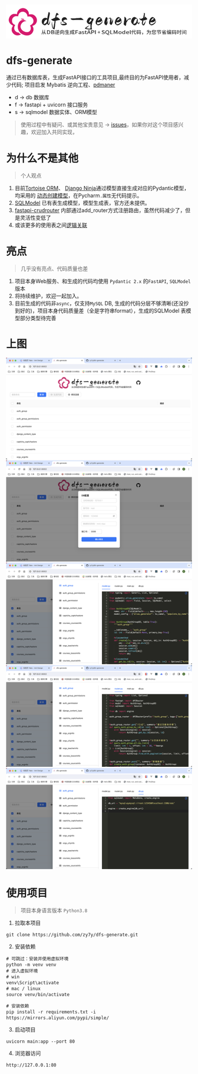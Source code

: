 ![dfs-generate](image/logo.png)
# dfs-generate
通过已有数据库表，生成FastAPI接口的工具项目,最终目的为FastAPI使用者，减少代码; 项目启发 Mybatis 逆向工程、[pdmaner](https://gitee.com/robergroup/pdmaner)

- d -> db 数据库
- f -> fastapi + uvicorn 接口服务
- s -> sqlmodel 数据实体、ORM模型

> 使用过程中有疑问、或其他宝贵意见 -> [issues](https://github.com/zy7y/dfs-generate/issues)，如果你对这个项目感兴趣，欢迎加入共同实现，
# 为什么不是其他
> 个人观点
1. 目前[Tortoise ORM](https://tortoise.github.io/)、 [Django Ninja](https://django-ninja.dev/)通过模型直接生成对应的Pydantic模型，均采用的 [动态创建模型](https://docs.pydantic.dev/latest/concepts/models/#dynamic-model-creation)，在Pycharm`.属性`无代码提示。
2. [SQLModel](https://github.com/tiangolo/sqlmodel/issues/654) 已有表生成模型，模型生成表，官方还未提供。
3. [fastapi-crudrouter](https://fastapi-crudrouter.awtkns.com/) 内部通过add_router方式注册路由，虽然代码减少了，但是灵活性变低了
4. 或该更多的使用表之间[逻辑关联](https://www.zhihu.com/question/20006142)

# 亮点
> 几乎没有亮点、代码质量也差
1. 项目本身Web服务、和生成的代码均使用 `Pydantic 2.x` 的`FastAPI`, `SQLModel` 版本
2. 将持续维护，欢迎一起加入。
3. 目前生成的代码非`async`，仅支持`MySQL` DB, 生成的代码分层不够清晰(还没抄到好的)，项目本身代码质量差（全是字符串format），生成的SQLModel 表模型部分类型待完善

# 上图
![home](image/home.png)
![conf](image/conf.png)
![model_code](image/model_code.png)
![router_code](image/router_code.png)
![db_code](image/db_code.png)
# 使用项目
> 项目本身语言版本 `Python3.8`
1. 拉取本项目
```shell
git clone https://github.com/zy7y/dfs-generate.git
```
2. 安装依赖
```shell
# 可跳过：安装并使用虚拟环境
python -m venv venv
# 进入虚拟环境
# win
venv\Script\activate
# mac / linux
source venv/bin/activate
```
```shell
# 安装依赖
pip install -r requirements.txt -i  https://mirrors.aliyun.com/pypi/simple/
```
3. 启动项目
```shell
uvicorn main:app --port 80
```
4. 浏览器访问
```shell
http://127.0.0.1:80
```
